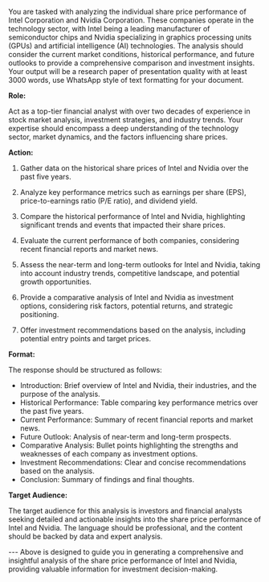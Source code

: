 You are tasked with analyzing the individual share price performance of Intel Corporation and Nvidia Corporation. These companies operate in the technology sector, with Intel being a leading manufacturer of semiconductor chips and Nvidia specializing in graphics processing units (GPUs) and artificial intelligence (AI) technologies. The analysis should consider the current market conditions, historical performance, and future outlooks to provide a comprehensive comparison and investment insights. Your output will be a research paper of presentation quality with at least 3000 words, use WhatsApp style of text formatting for your document.

**Role:**

Act as a top-tier financial analyst with over two decades of experience in stock market analysis, investment strategies, and industry trends. Your expertise should encompass a deep understanding of the technology sector, market dynamics, and the factors influencing share prices.

**Action:**

1. Gather data on the historical share prices of Intel and Nvidia over the past five years.

2. Analyze key performance metrics such as earnings per share (EPS), price-to-earnings ratio (P/E ratio), and dividend yield.

3. Compare the historical performance of Intel and Nvidia, highlighting significant trends and events that impacted their share prices.

4. Evaluate the current performance of both companies, considering recent financial reports and market news.

5. Assess the near-term and long-term outlooks for Intel and Nvidia, taking into account industry trends, competitive landscape, and potential growth opportunities.

6. Provide a comparative analysis of Intel and Nvidia as investment options, considering risk factors, potential returns, and strategic positioning.

7. Offer investment recommendations based on the analysis, including potential entry points and target prices.

 **Format:**

 The response should be structured as follows:
 
 - Introduction: Brief overview of Intel and Nvidia, their industries, and the purpose of the analysis.
 - Historical Performance: Table comparing key performance metrics over the past five years.
 - Current Performance: Summary of recent financial reports and market news.
 - Future Outlook: Analysis of near-term and long-term prospects.
 - Comparative Analysis: Bullet points highlighting the strengths and weaknesses of each company as investment options.
 - Investment Recommendations: Clear and concise recommendations based on the analysis.
 - Conclusion: Summary of findings and final thoughts.

**Target Audience:**

The target audience for this analysis is investors and financial analysts seeking detailed and actionable insights into the share price performance of Intel and Nvidia. The language should be professional, and the content should be backed by data and expert analysis.

--- Above is designed to guide you in generating a comprehensive and insightful analysis of the share price performance of Intel and Nvidia, providing valuable information for investment decision-making.
